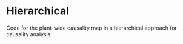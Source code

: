 # Hierarchical
Code for the plant-wide causality map in a  hierarchical approach for causality analysis
